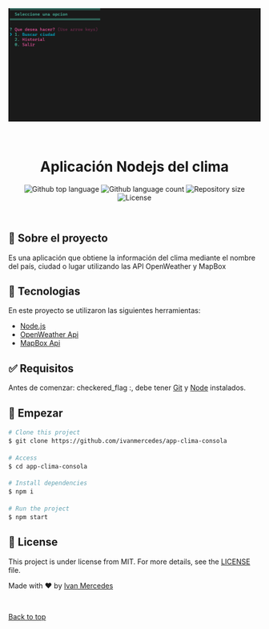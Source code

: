<div align="center" id="top"> 
  <img src="./nodejs-clima-app.gif" alt="app-clima-consola" />

  &#xa0;

  <!-- <a href="https://app-clima-consola.netlify.app">Demo</a> -->
</div>

<h1 align="center">Aplicación Nodejs del clima</h1>

<p align="center">
  <img alt="Github top language" src="https://img.shields.io/github/languages/top/ivanmercedes/app-clima-consola?color=56BEB8">

  <img alt="Github language count" src="https://img.shields.io/github/languages/count/ivanmercedes/app-clima-consola?color=56BEB8">

  <img alt="Repository size" src="https://img.shields.io/github/repo-size/ivanmercedes/app-clima-consola?color=56BEB8">

  <img alt="License" src="https://img.shields.io/github/license/ivanmercedes/app-clima-consola?color=56BEB8">

  <!-- <img alt="Github issues" src="https://img.shields.io/github/issues/ivanmercedes/app-clima-consola?color=56BEB8" /> -->

  <!-- <img alt="Github forks" src="https://img.shields.io/github/forks/ivanmercedes/app-clima-consola?color=56BEB8" /> -->

  <!-- <img alt="Github stars" src="https://img.shields.io/github/stars/ivanmercedes/app-clima-consola?color=56BEB8" /> -->
</p>

<!-- Status -->

<!-- <h4 align="center"> 
	🚧  app-clima-consola 🚀 Under construction...  🚧
</h4> 

<hr> -->

<!-- <p align="center">
  <a href="#dart-about">About</a> &#xa0; | &#xa0; 
  <a href="#sparkles-features">Features</a> &#xa0; | &#xa0;
  <a href="#rocket-technologies">Technologies</a> &#xa0; | &#xa0;
  <a href="#white_check_mark-requirements">Requirements</a> &#xa0; | &#xa0;
  <a href="#checkered_flag-starting">Starting</a> &#xa0; | &#xa0;
  <a href="#memo-license">License</a> &#xa0; | &#xa0;
  <a href="https://github.com/ivanmercedes" target="_blank">Author</a>
</p> -->

<br>

## :dart: Sobre el proyecto ##

Es una aplicación que obtiene la información del clima mediante el nombre del país, ciudad o lugar utilizando las API OpenWeather y MapBox

<!-- ## :sparkles: Features ##

:heavy_check_mark: Feature 1;\
:heavy_check_mark: Feature 2;\
:heavy_check_mark: Feature 3; -->

## :rocket: Tecnologias ##

En este proyecto se utilizaron las siguientes herramientas:

- [Node.js](https://nodejs.org/es/)
- [OpenWeather Api](https://openweathermap.org/api)
- [MapBox Api](https://www.mapbox.com/)

## :white_check_mark: Requisitos ##

Antes de comenzar: checkered_flag :, debe tener [Git](https://git-scm.com) y [Node](https://nodejs.org/en/) instalados.

## :checkered_flag: Empezar ##

```bash
# Clone this project
$ git clone https://github.com/ivanmercedes/app-clima-consola

# Access
$ cd app-clima-consola

# Install dependencies
$ npm i

# Run the project
$ npm start

```

## :memo: License ##

This project is under license from MIT. For more details, see the [LICENSE](LICENSE.md) file.


Made with :heart: by <a href="https://github.com/ivanmercedes" target="_blank">Ivan Mercedes</a>

&#xa0;

<a href="#top">Back to top</a>
